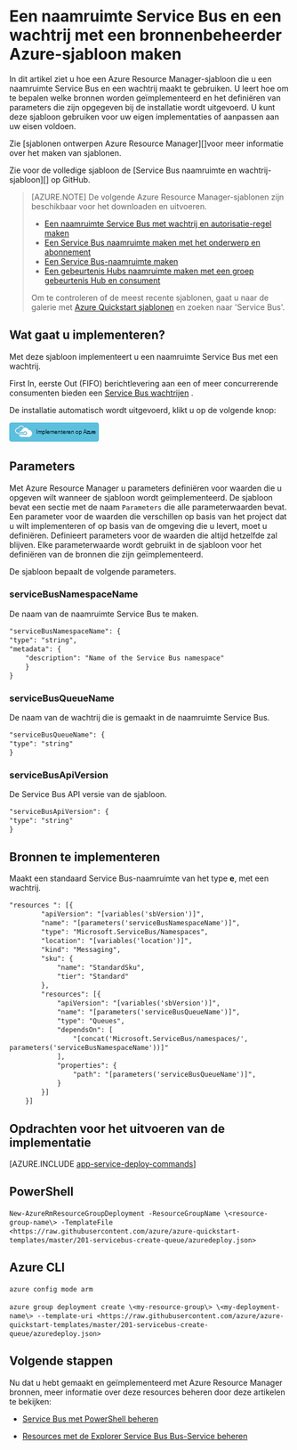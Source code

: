 <properties
    pageTitle="Een Service Bus-naamruimte maken met de wachtrij met behulp van een sjabloon Azure Resource Manager | Microsoft Azure"
    description="Een naamruimte Service Bus en een wachtrij met behulp van bronbeheer Azure-sjabloon maken"
    services="service-bus"
    documentationCenter=".net"
    authors="sethmanheim"
    manager="timlt"
    editor=""/>

<tags
    ms.service="service-bus"
    ms.devlang="tbd"
    ms.topic="article"
    ms.tgt_pltfrm="dotnet"
    ms.workload="na"
    ms.date="10/14/2016"
    ms.author="sethm;shvija"/>

# <a name="create-a-service-bus-namespace-and-a-queue-using-an-azure-resource-manager-template"></a>Een naamruimte Service Bus en een wachtrij met een bronnenbeheerder Azure-sjabloon maken

In dit artikel ziet u hoe een Azure Resource Manager-sjabloon die u een naamruimte Service Bus en een wachtrij maakt te gebruiken. U leert hoe om te bepalen welke bronnen worden geïmplementeerd en het definiëren van parameters die zijn opgegeven bij de installatie wordt uitgevoerd. U kunt deze sjabloon gebruiken voor uw eigen implementaties of aanpassen aan uw eisen voldoen.

Zie [sjablonen ontwerpen Azure Resource Manager][]voor meer informatie over het maken van sjablonen.

Zie voor de volledige sjabloon de [Service Bus naamruimte en wachtrij-sjabloon][] op GitHub.

>[AZURE.NOTE] De volgende Azure Resource Manager-sjablonen zijn beschikbaar voor het downloaden en uitvoeren.
>
>-    [Een naamruimte Service Bus met wachtrij en autorisatie-regel maken](service-bus-resource-manager-namespace-auth-rule.md)
>-    [Een Service Bus naamruimte maken met het onderwerp en abonnement](service-bus-resource-manager-namespace-topic.md)
>-    [Een Service Bus-naamruimte maken](service-bus-resource-manager-namespace.md)
>-    [Een gebeurtenis Hubs naamruimte maken met een groep gebeurtenis Hub en consument](../event-hubs/event-hubs-resource-manager-namespace-event-hub.md)
>
>Om te controleren of de meest recente sjablonen, gaat u naar de galerie met [Azure Quickstart sjablonen][] en zoeken naar 'Service Bus'.

## <a name="what-will-you-deploy"></a>Wat gaat u implementeren?

Met deze sjabloon implementeert u een naamruimte Service Bus met een wachtrij.

First In, eerste Out (FIFO) berichtlevering aan een of meer concurrerende consumenten bieden een [Service Bus wachtrijen](service-bus-queues-topics-subscriptions.md#queues) .

De installatie automatisch wordt uitgevoerd, klikt u op de volgende knop:

[![Implementeren op Azure](./media/service-bus-resource-manager-namespace-queue/deploybutton.png)](https://portal.azure.com/#create/Microsoft.Template/uri/https%3A%2F%2Fraw.githubusercontent.com%2FAzure%2Fazure-quickstart-templates%2Fmaster%2F201-servicebus-create-queue%2Fazuredeploy.json)

## <a name="parameters"></a>Parameters

Met Azure Resource Manager u parameters definiëren voor waarden die u opgeven wilt wanneer de sjabloon wordt geïmplementeerd. De sjabloon bevat een sectie met de naam `Parameters` die alle parameterwaarden bevat. Een parameter voor de waarden die verschillen op basis van het project dat u wilt implementeren of op basis van de omgeving die u levert, moet u definiëren. Definieert parameters voor de waarden die altijd hetzelfde zal blijven. Elke parameterwaarde wordt gebruikt in de sjabloon voor het definiëren van de bronnen die zijn geïmplementeerd.

De sjabloon bepaalt de volgende parameters.

### <a name="servicebusnamespacename"></a>serviceBusNamespaceName

De naam van de naamruimte Service Bus te maken.

```
"serviceBusNamespaceName": {
"type": "string",
"metadata": { 
    "description": "Name of the Service Bus namespace" 
    }
}
```

### <a name="servicebusqueuename"></a>serviceBusQueueName

De naam van de wachtrij die is gemaakt in de naamruimte Service Bus.

```
"serviceBusQueueName": {
"type": "string"
}
```

### <a name="servicebusapiversion"></a>serviceBusApiVersion

De Service Bus API versie van de sjabloon.

```
"serviceBusApiVersion": {
"type": "string"
}
```

## <a name="resources-to-deploy"></a>Bronnen te implementeren

Maakt een standaard Service Bus-naamruimte van het type **e**, met een wachtrij.

```
"resources ": [{
        "apiVersion": "[variables('sbVersion')]",
        "name": "[parameters('serviceBusNamespaceName')]",
        "type": "Microsoft.ServiceBus/Namespaces",
        "location": "[variables('location')]",
        "kind": "Messaging",
        "sku": {
            "name": "StandardSku",
            "tier": "Standard"
        },
        "resources": [{
            "apiVersion": "[variables('sbVersion')]",
            "name": "[parameters('serviceBusQueueName')]",
            "type": "Queues",
            "dependsOn": [
                "[concat('Microsoft.ServiceBus/namespaces/', parameters('serviceBusNamespaceName'))]"
            ],
            "properties": {
                "path": "[parameters('serviceBusQueueName')]",
            }
        }]
    }]
```

## <a name="commands-to-run-deployment"></a>Opdrachten voor het uitvoeren van de implementatie

[AZURE.INCLUDE [app-service-deploy-commands](../../includes/app-service-deploy-commands.md)]

## <a name="powershell"></a>PowerShell

```
New-AzureRmResourceGroupDeployment -ResourceGroupName \<resource-group-name\> -TemplateFile <https://raw.githubusercontent.com/azure/azure-quickstart-templates/master/201-servicebus-create-queue/azuredeploy.json>
```

## <a name="azure-cli"></a>Azure CLI

```
azure config mode arm

azure group deployment create \<my-resource-group\> \<my-deployment-name\> --template-uri <https://raw.githubusercontent.com/azure/azure-quickstart-templates/master/201-servicebus-create-queue/azuredeploy.json>
```

## <a name="next-steps"></a>Volgende stappen

Nu dat u hebt gemaakt en geïmplementeerd met Azure Resource Manager bronnen, meer informatie over deze resources beheren door deze artikelen te bekijken:

- [Service Bus met PowerShell beheren](service-bus-powershell-how-to-provision.md)
- [Resources met de Explorer Service Bus Bus-Service beheren](https://code.msdn.microsoft.com/Service-Bus-Explorer-f2abca5a)


  [Azure Resource Manager sjablonen ontwerpen]: ../resource-group-authoring-templates.md
  [De naamruimte en de wachtrij sjabloon Service Bus]: https://github.com/Azure/azure-quickstart-templates/blob/master/201-servicebus-create-queue/
  [Azure Quickstart sjablonen]: https://azure.microsoft.com/documentation/templates/?term=service+bus
  [Learn more about Service Bus queues]: service-bus-queues-topics-subscriptions.md
  [Using Azure PowerShell with Azure Resource Manager]: ../powershell-azure-resource-manager.md
  [Using the Azure CLI for Mac, Linux, and Windows with Azure Resource Management]: ../xplat-cli-azure-resource-manager.md
